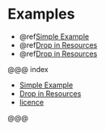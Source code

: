 # Examples

* @ref[Simple Example](simple.md)
* @ref[Drop in Resources](drop-in-resources.md)
* @ref[Drop in Resources](licence.md)

@@@ index

* [Simple Example](simple.md)
* [Drop in Resources](drop-in-resources.md)
* [licence](licence.md)

@@@